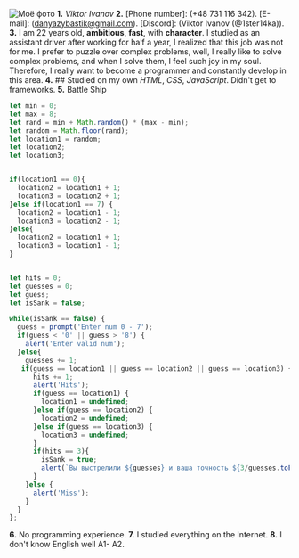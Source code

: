 ![Моё фото](C:\Users\Lenovo\Desktop\3rAZzmH7zmw.jpg)
**1.** *Viktor Ivanov*
**2.** [Phone number]: (+48 731 116 342). [E-mail]: (danyazybastik@gmail.com). [Discord]: (Viktor Ivanov (@1ster14ka)).
**3.** I am 22 years old, **ambitious**, **fast**, with **character**. I studied as an assistant driver after working for half a year, I realized that this job was not for me. I prefer to puzzle over complex problems, well, I really like to solve complex problems, and when I solve them, I feel such joy in my soul. Therefore, I really want to become a programmer and constantly develop in this area.
**4.** ## Studied on my own *HTML*, *CSS*, *JavaScript*. Didn't get to frameworks.
**5.** Battle Ship
```javascript
let min = 0;
let max = 8;
let rand = min + Math.random() * (max - min);
let random = Math.floor(rand);
let location1 = random;
let location2;
let location3;


if(location1 == 0){
  location2 = location1 + 1;
  location3 = location2 + 1;
}else if(location1 == 7) {
  location2 = location1 - 1;
  location3 = location2 - 1;
}else{
  location2 = location1 + 1;
  location3 = location1 - 1;
}


let hits = 0;
let guesses = 0;
let guess;
let isSank = false;

while(isSank == false) {
  guess = prompt('Enter num 0 - 7');
  if(guess < '0' || guess > '8') {
    alert('Enter valid num');
  }else{
    guesses += 1;
   if(guess == location1 || guess == location2 || guess == location3) {
      hits += 1;
      alert('Hits');
      if(guess == location1) {
        location1 = undefined;
      }else if(guess == location2) {
        location2 = undefined;
      }else if(guess == location3) {
        location3 = undefined;
      }
      if(hits == 3){
        isSank = true;
        alert(`Вы выстрелили ${guesses} и ваша точность ${3/guesses.toFixed(2)}`);
      }
    }else {
      alert('Miss');
    }
  }
};
```
**6.** No programming experience.
**7.** I studied everything on the Internet.
**8.** I don't know English well А1- А2.